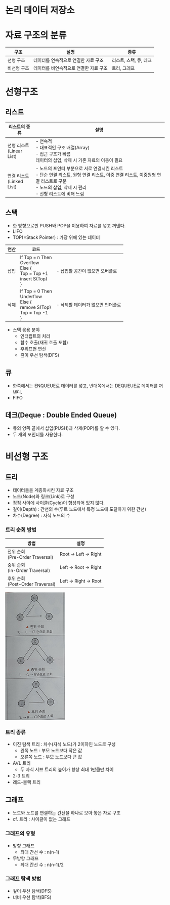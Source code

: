 # 논리 데이터 저장소

# 자료 구조의 분류

| 구조 | 설명 | 종류 |
| --- | --- | --- |
| 선형 구조 | 데이터를 연속적으로 연결한 자료 구조 | 리스트, 스택, 큐, 데크 |
| 비선형 구조 | 데이터를 비연속적으로 연결한 자료 구조 | 트리, 그래프 |

# 선형구조

## 리스트

| 리스트의 종류                   | 설명                                                                                                                             |
|---------------------------|--------------------------------------------------------------------------------------------------------------------------------|
| 선형 리스트 <br> (Linear List) | - 연속적 <br> - 대표적인 구조 배열(Array) <br> - 접근 구조가 빠름 <br> 데이터의 삽입, 삭제 시 기존 자료의 이동이 필요                                               |
| 연결 리스트 <br> (Linked List) | - 노드의 포인터 부분으로 서로 연결시킨 리스트 <br> - 단순 연결 리스트, 원형 연결 리스트, 이중 연결 리스트, 이중원형 연결 리스트로 구분 <br> - 노드의 삽입, 삭제 시 편리 <br> - 선형 리스트에 비해 느림 |

## 스택

- 한 방향으로만 PUSH와 POP을 이용하여 자료를 넣고 꺼낸다.
- LIFO
- TOP(=Stack Pointer) : 가장 위에 있는 데이터

| 연산 | 코드                                                                                     |  |
| --- |----------------------------------------------------------------------------------------| --- |
| 삽입 | If Top = n Then <br> Overflow <br> Else {<br> Top = Top +1 <br> insert S(Top) <br> }   | - 삽입할 공간이 없으면 오버플로 |
| 삭제 | If Top = 0 Then <br> Underflow <br> Else { <br> remove S(Top) <br> Top = Top -1 <br> } | - 삭제할 데이터가 없으면 언더플로 |
- 스택 응용 분야
    - 인터럽트의 처리
    - 함수 호출(재귀 호출 포함)
    - 후위표현 연산
    - 깊이 우선 탐색(DFS)

## 큐

- 한쪽에서는 ENQUEUE로 데이터를 넣고, 반대쪽에서는 DEQUEUE로 데이터를 꺼낸다.
- FIFO

## 데크(Deque : Double Ended Queue)

- 큐의 양쪽 끝에서 삽입(PUSH)과 삭제(POP)를 할 수 있다.
- 두 개의 포인터를 사용한다.

# 비선형 구조

## 트리

- 데이터들을 계층화시킨 자료 구조
- 노드(Node)와 링크(Link)로 구성
- 정점 사이에 사이클(Cycle)이 형성되어 있지 않다.
- 깊이(Depth) : 간선의 수(루트 노드에서 특정 노드에 도달하기 위한 간선)
- 차수(Degree) : 자식 노드의 수

### 트리 순회 방법

| 방법                               | 설명 |
|----------------------------------| --- |
| 전위 순회 <br> (Pre-Order Traversal) | Root → Left → Right |
| 중위 순회 <br> (In-Order Traversal)  | Left → Root → Right |
| 후위 순회 <br> (Post-Order Traversal) | Left → Right → Root |

![img.png](트리순회방법.png)

### 트리 종류

- 이진 탐색 트리 : 차수(자식 노드)가 2이하인 노드로 구성
    - 왼쪽 노드 : 부모 노드보다 작은 값
    - 오른쪽 노드 : 부모 노드보다 큰 값
- AVL 트리
    - 두 자식 서브 트리의 높이가 항상 최대 1만큼만 차이
- 2-3 트리
- 레드-블랙 트리

## 그래프

- 노드와 노드를 연결하는 간선을 하나로 모아 놓은 자료 구조
- cf. 트리 : 사이클이 없는 그래프

### 그래프의 유형

- 방향 그래프
    - 최대 간선 수 : n(n-1)
- 무방향 그래프
    - 최대 간선 수 : n(n-1)/2

### 그래프 탐색 방법

- 깊이 우선 탐색(DFS)
- 너비 우선 탐색(BFS)